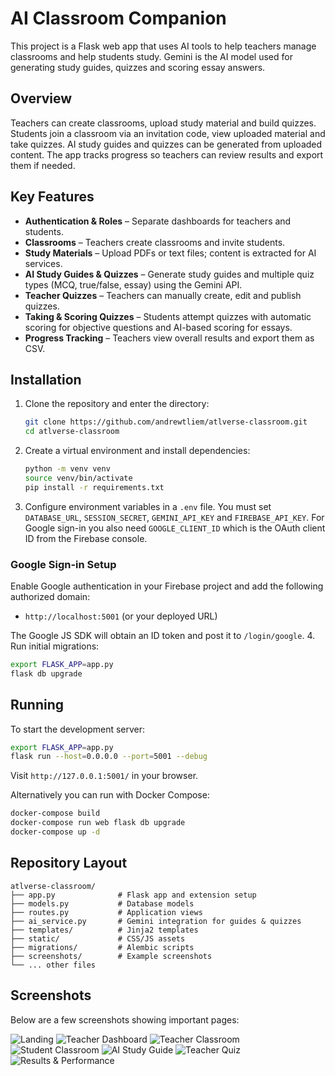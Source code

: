 # AI Classroom Companion

This project is a Flask web app that uses AI tools to help teachers manage classrooms and help students study. Gemini is the AI model used for generating study guides, quizzes and scoring essay answers.

## Overview

Teachers can create classrooms, upload study material and build quizzes. Students join a classroom via an invitation code, view uploaded material and take quizzes. AI study guides and quizzes can be generated from uploaded content. The app tracks progress so teachers can review results and export them if needed.

## Key Features

- **Authentication & Roles** – Separate dashboards for teachers and students.
- **Classrooms** – Teachers create classrooms and invite students.
- **Study Materials** – Upload PDFs or text files; content is extracted for AI services.
- **AI Study Guides & Quizzes** – Generate study guides and multiple quiz types (MCQ, true/false, essay) using the Gemini API.
- **Teacher Quizzes** – Teachers can manually create, edit and publish quizzes.
- **Taking & Scoring Quizzes** – Students attempt quizzes with automatic scoring for objective questions and AI-based scoring for essays.
- **Progress Tracking** – Teachers view overall results and export them as CSV.

## Installation

1. Clone the repository and enter the directory:
   ```bash
   git clone https://github.com/andrewtliem/atlverse-classroom.git
   cd atlverse-classroom
   ```
2. Create a virtual environment and install dependencies:
   ```bash
   python -m venv venv
   source venv/bin/activate
   pip install -r requirements.txt
   ```
3. Configure environment variables in a `.env` file. You must set `DATABASE_URL`, `SESSION_SECRET`, `GEMINI_API_KEY` and `FIREBASE_API_KEY`.
   For Google sign-in you also need `GOOGLE_CLIENT_ID` which is the OAuth client ID from the Firebase console.
   

### Google Sign-in Setup

Enable Google authentication in your Firebase project and add the following authorized domain:

- `http://localhost:5001` (or your deployed URL)

The Google JS SDK will obtain an ID token and post it to `/login/google`.
4. Run initial migrations:
   ```bash
   export FLASK_APP=app.py
   flask db upgrade
   ```

## Running

To start the development server:
```bash
export FLASK_APP=app.py
flask run --host=0.0.0.0 --port=5001 --debug
```
Visit `http://127.0.0.1:5001/` in your browser.

Alternatively you can run with Docker Compose:
```bash
docker-compose build
docker-compose run web flask db upgrade
docker-compose up -d
```

## Repository Layout

```
atlverse-classroom/
├── app.py              # Flask app and extension setup
├── models.py           # Database models
├── routes.py           # Application views
├── ai_service.py       # Gemini integration for guides & quizzes
├── templates/          # Jinja2 templates
├── static/             # CSS/JS assets
├── migrations/         # Alembic scripts
├── screenshots/        # Example screenshots
└── ... other files
```

## Screenshots

Below are a few screenshots showing important pages:

![Landing](screenshots/landing_page.png)
![Teacher Dashboard](screenshots/Dashboard_Teacher.png)
![Teacher Classroom](screenshots/classroom_Teacher.png)
![Student Classroom](screenshots/Classroom_Student.png)
![AI Study Guide](screenshots/Study_Guide_AI_Student.png)
![Teacher Quiz](screenshots/quiz_Teacher.png)
![Results & Performance](screenshots/Results_Performance_Teacher.png)
